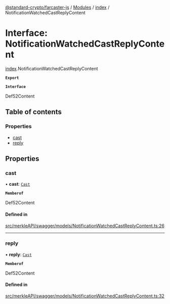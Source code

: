 [@standard-crypto/farcaster-js](../README.md) / [Modules](../modules.md) / [index](../modules/index.md) / NotificationWatchedCastReplyContent

# Interface: NotificationWatchedCastReplyContent

[index](../modules/index.md).NotificationWatchedCastReplyContent

**`Export`**

**`Interface`**

Def52Content

## Table of contents

### Properties

- [cast](index.NotificationWatchedCastReplyContent.md#cast)
- [reply](index.NotificationWatchedCastReplyContent.md#reply)

## Properties

### cast

• **cast**: [`Cast`](index.Cast.md)

**`Memberof`**

Def52Content

#### Defined in

[src/merkleAPI/swagger/models/NotificationWatchedCastReplyContent.ts:26](https://github.com/standard-crypto/farcaster-js/blob/main/src/merkleAPI/swagger/models/NotificationWatchedCastReplyContent.ts#L26)

___

### reply

• **reply**: [`Cast`](index.Cast.md)

**`Memberof`**

Def52Content

#### Defined in

[src/merkleAPI/swagger/models/NotificationWatchedCastReplyContent.ts:32](https://github.com/standard-crypto/farcaster-js/blob/main/src/merkleAPI/swagger/models/NotificationWatchedCastReplyContent.ts#L32)
